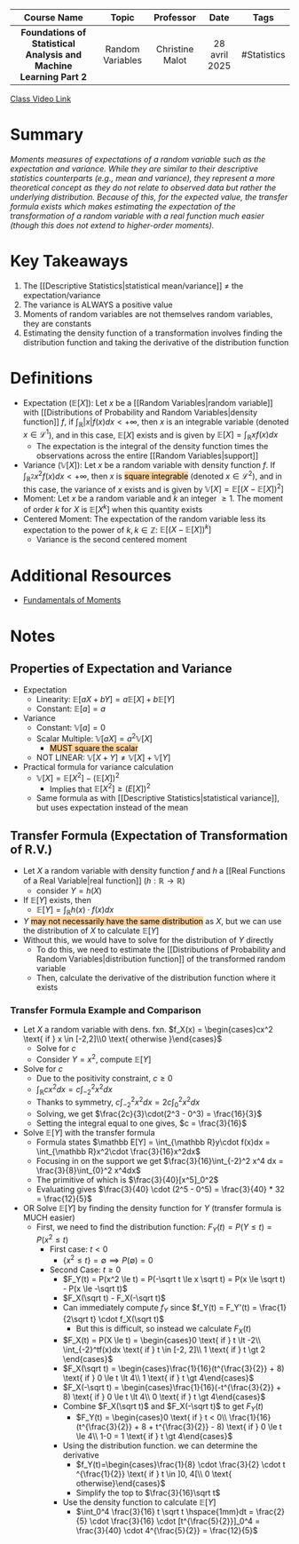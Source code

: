|                             Course Name                             |      Topic       |    Professor    |     Date      |    Tags     |
| :-----------------------------------------------------------------: | :--------------: | :-------------: | :-----------: | :---------: |
| **Foundations of Statistical Analysis and Machine Learning Part 2** | Random Variables | Christine Malot | 28 avril 2025 | #Statistics |

[Class Video Link](https://dstisas-my.sharepoint.com/personal/johnny_najjar_dsti_institute/_layouts/15/stream.aspx?id=%2Fpersonal%2Fjohnny%5Fnajjar%5Fdsti%5Finstitute%2FDocuments%2FRecordings%281%29%2FA24%20%2D%20Common%20Link%20%2D%20DS%2DDE%2DDA%2D20250428%5F085826%2DMeeting%20Recording%2Emp4&ga=1&referrer=StreamWebApp%2EWeb&referrerScenario=AddressBarCopied%2Eview%2E2e01d2df%2Df23f%2D4d58%2D8e3d%2De9bd3cfbac91)

# Summary
*Moments measures of expectations of a random variable such as the expectation and variance. While they are similar to their descriptive statistics counterparts (e.g., mean and variance), they represent a more theoretical concept as they do not relate to observed data but rather the underlying distribution. Because of this, for the expected value, the transfer formula exists which makes estimating the expectation of the transformation of a random variable with a real function much easier (though this does not extend to higher-order moments).*

# Key Takeaways
1. The [[Descriptive Statistics|statistical mean/variance]] $\ne$ the expectation/variance
2. The variance is ALWAYS a positive value
3. Moments of random variables are not themselves random variables, they are constants
4. Estimating the density function of a transformation involves finding the distribution function and taking the derivative of the distribution function
# Definitions
- Expectation ($\mathbb E[X]$): Let $x$ be a [[Random Variables|random variable]] with [[Distributions of Probability and Random Variables|density function]] $f$, if $\int_{\mathbb R} |x|f(x)dx \lt + \infty$, then $x$ is an integrable variable (denoted $x \in \mathscr L^1$), and in this case, $\mathbb E[X]$ exists and is given by $\mathbb E[X] = \int_{\mathbb R}xf(x)dx$ 
	- The expectation is the integral of the density function times the observations across the entire [[Random Variables|support]]
- Variance ($\mathbb V[X]$): Let $x$ be a random variable with density function $f$. If $\int_{\mathbb R^2}x^2f(x)dx \lt + \infty$, then $x$ is <mark style="background: #FFB86CA6;">square integrable</mark> (denoted $x \in \mathscr L^2$), and in this case, the variance of $x$ exists and is given by $\mathbb V[X] = \mathbb E[(X - \mathbb E[X])^2]$
- Moment: Let $x$ be a random variable and $k$ an integer $\ge 1$. The moment of order $k$ for $X$ is $\mathbb E[X^k]$ when this quantity exists
- Centered Moment: The expectation of the random variable less its expectation to the power of $k, k \in \mathbb Z$: $\mathbb E[(X - \mathbb E[X])^k]$
	- Variance is the second centered moment
# Additional Resources
- [Fundamentals of Moments](https://www.statlect.com/fundamentals-of-probability/moments)

# Notes
## Properties of Expectation and Variance
- Expectation
	- Linearity: $\mathbb E[aX + bY] = a\mathbb E[X] + b\mathbb E[Y]$
	- Constant: $\mathbb E[a] = a$
- Variance
	- Constant: $\mathbb V[a] = 0$
	- Scalar Multiple: $\mathbb V[aX] = a^2\mathbb V[X]$
		- <mark style="background: #FFB86CA6;">MUST square the scalar</mark>
	- NOT LINEAR: $\mathbb V[X + Y] \ne \mathbb V[X] + \mathbb V[Y]$
- Practical formula for variance calculation
	- $\mathbb V[X] = \mathbb E[X^2] - (\mathbb E[X])^2$
		- Implies that $\mathbb E[X^2] \ge \mathbb (E[X])^2$
	- Same formula as with [[Descriptive Statistics|statistical variance]], but uses expectation instead of the mean
## Transfer Formula (Expectation of Transformation of R.V.)
- Let $X$ a random variable with density function $f$ and $h$ a [[Real Functions of a Real Variable|real function]] ($h: \mathbb R \to \mathbb R$)
	- consider $Y = h(X)$
- If $\mathbb E[Y]$ exists, then
	- $\mathbb E[Y] = \int_{\mathbb R} h(x) \cdot f(x)dx$
- $Y$ <mark style="background: #FFB86CA6;">may not necessarily have the same distribution</mark> as $X$, but we can use the distribution of $X$ to calculate $\mathbb E[Y]$
- Without this, we would have to solve for the distribution of $Y$ directly
	- To do this, we need to estimate the [[Distributions of Probability and Random Variables|distribution function]] of the transformed random variable
	- Then, calculate the derivative of the distribution function where it exists
### Transfer Formula Example and Comparison
- Let $X$ a random variable with dens. fxn. $f_X(x) = \begin{cases}cx^2 \text{ if } x \in [-2,2]\\0 \text{ otherwise }\end{cases}$
	- Solve for $c$
	- Consider $Y = x^2$, compute $\mathbb E[Y]$
- Solve for $c$
	- Due to the positivity constraint, $c \ge 0$
	- $\int_{\mathbb R}cx^2dx = c\int_{-2}^2x^2dx$
	- Thanks to symmetry, $c\int_{-2}^2x^2dx=2c\int_{0}^2x^2dx$
	- Solving, we get $\frac{2c}{3}\cdot(2^3 - 0^3) = \frac{16}{3}$
	- Setting the integral equal to one gives, $c = \frac{3}{16}$
- Solve $\mathbb E[Y]$ with the transfer formula
	- Formula states $\mathbb E[Y] = \int_{\mathbb R}y\cdot f(x)dx = \int_{\mathbb R}x^2\cdot \frac{3}{16}x^2dx$
	- Focusing in on the support we get $\frac{3}{16}\int_{-2}^2 x^4 dx = \frac{3}{8}\int_{0}^2 x^4dx$
	- The primitive of which is $\frac{3}{40}[x^5]_0^2$
	- Evaluating gives $\frac{3}{40} \cdot (2^5 - 0^5) = \frac{3}{40} * 32 = \frac{12}{5}$
- OR Solve $\mathbb E[Y]$ by finding the density function for $Y$ (transfer formula is MUCH easier)
	- First, we need to find the distribution function: $F_Y(t) = P(Y \le t) = P(x^2 \le t)$
		- First case: $t \lt 0$
			- $\{x^2 \le t \} = \emptyset \implies P(\emptyset)=0$
		- Second Case: $t \ge 0$
			- $F_Y(t) = P(x^2 \le t) = P(-\sqrt t \le x \sqrt t) = P(x \le \sqrt t) - P(x \le -\sqrt t)$
			- $F_X(\sqrt t) - F_X(-\sqrt t)$
			- Can immediately compute $f_Y$ since $f_Y(t) = F_Y'(t) = \frac{1}{2\sqrt t} \cdot f_X(\sqrt t)$
				- But this is difficult, so instead we calculate $F_X(t)$
			- $F_X(t) = P(X \le t) = \begin{cases}0 \text{ if } t \lt -2\\ \int_{-2}^tf(x)dx \text{ if } t \in [-2, 2]\\ 1 \text{ if } t \gt 2 \end{cases}$
			- $F_X(\sqrt t) = \begin{cases}\frac{1}{16}(t^{\frac{3}{2}} + 8) \text{ if } 0 \le t \lt 4\\ 1 \text{ if } t \gt 4\end{cases}$
			- $F_X(-\sqrt t) = \begin{cases}\frac{1}{16}(-t^{\frac{3}{2}} + 8) \text{ if } 0 \le t \lt 4\\ 0 \text{ if } t \gt 4\end{cases}$
			- Combine $F_X(\sqrt t)$ and $F_X(-\sqrt t)$ to get $F_Y(t)$
				- $F_Y(t) = \begin{cases}0 \text{ if } t < 0\\ \frac{1}{16}(t^{\frac{3}{2}} + 8 + t^{\frac{3}{2}} - 8) \text{ if } 0 \le t \le 4\\ 1-0 = 1 \text{ if } t \gt 4\end{cases}$
			- Using the distribution function. we can determine the derivative
				- $f_Y(t)=\begin{cases}\frac{1}{8} \cdot \frac{3}{2} \cdot t ^{\frac{1}{2}} \text{ if } t \in ]0, 4[\\ 0 \text{ otherwise}\end{cases}$
				- Simplify the top to $\frac{3}{16}\sqrt t$
			- Use the density function to calculate $\mathbb E[Y]$
				- $\int_0^4 \frac{3}{16} t \sqrt t \hspace{1mm}dt = \frac{2}{5} \cdot \frac{3}{16} \cdot [t^{\frac{5}{2}}]_0^4 = \frac{3}{40} \cdot 4^{\frac{5}{2}} = \frac{12}{5}$